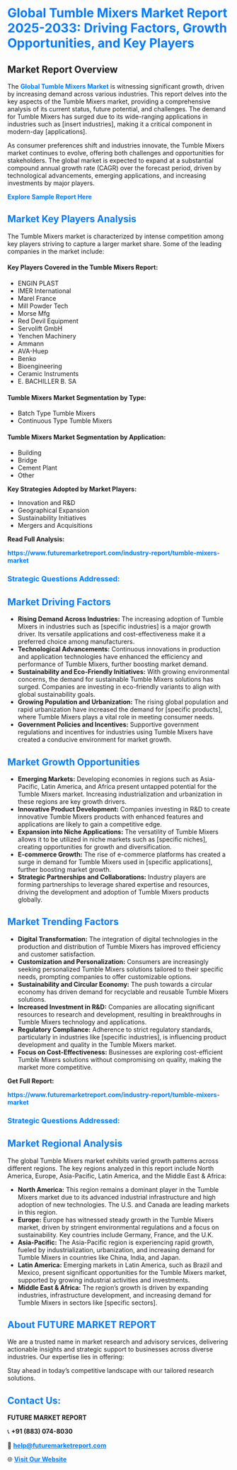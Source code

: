 <h1 style="color: #007BFF;">Global Tumble Mixers Market Report 2025-2033: Driving Factors, Growth Opportunities, and Key Players</h1>

<section id="overview">
<h2>Market Report Overview</h2>
<p>The <a href="https://www.futuremarketreport.com/industry-report/tumble-mixers-market" style="color: #007BFF; text-decoration: none;"><strong>Global Tumble Mixers Market</strong></a> is witnessing significant growth, driven by increasing demand across various industries. This report delves into the key aspects of the Tumble Mixers market, providing a comprehensive analysis of its current status, future potential, and challenges. The demand for Tumble Mixers has surged due to its wide-ranging applications in industries such as [insert industries], making it a critical component in modern-day [applications].</p>
<p>As consumer preferences shift and industries innovate, the Tumble Mixers market continues to evolve, offering both challenges and opportunities for stakeholders. The global market is expected to expand at a substantial compound annual growth rate (CAGR) over the forecast period, driven by technological advancements, emerging applications, and increasing investments by major players.</p>
</section>

<section id="overview">
<p><a href="https://www.futuremarketreport.com/request-sample/reportId=105218" style="color: #007BFF; text-decoration: none;"><strong>Explore Sample Report Here</strong></a></p>
</section>

<section id="key-players">
<h2 style="color: #007BFF;">Market Key Players Analysis</h2>
<p>The Tumble Mixers market is characterized by intense competition among key players striving to capture a larger market share. Some of the leading companies in the market include:</p>
<h4>Key Players Covered in the Tumble Mixers Report:</h4>
<ul><li>ENGIN PLAST</li><li>IMER International</li><li>Marel France</li><li>Mill Powder Tech</li><li>Morse Mfg</li><li>Red Devil Equipment</li><li>Servolift GmbH</li><li>Yenchen Machinery</li><li>Ammann</li><li>AVA-Huep</li><li>Benko</li><li>Bioengineering</li><li>Ceramic Instruments</li><li>E. BACHILLER B. SA</li></ul>
<h4>Tumble Mixers Market Segmentation by Type:</h4>
<ul><li>Batch Type Tumble Mixers</li><li>Continuous Type Tumble Mixers</li></ul>

<h4>Tumble Mixers Market Segmentation by Application:</h4>
<ul><li>Building</li><li>Bridge</li><li>Cement Plant</li><li>Other</li></ul>
<p><strong>Key Strategies Adopted by Market Players:</strong></p>
<ul>
<li>Innovation and R&D</li>
<li>Geographical Expansion</li>
<li>Sustainability Initiatives</li>
<li>Mergers and Acquisitions</li>
</ul>
</section>

<section>
<p><strong>Read Full Analysis: </strong></p><a href="https://www.futuremarketreport.com/industry-report/tumble-mixers-market" style="color: #007BFF; text-decoration: none;"><strong>https://www.futuremarketreport.com/industry-report/tumble-mixers-market</strong></a>
<h3 style="color: #007BFF;">Strategic Questions Addressed:</h3>
</section>

<section id="driving-factors">
<h2 style="color: #007BFF;">Market Driving Factors</h2>
<ul>
<li><strong>Rising Demand Across Industries:</strong> The increasing adoption of Tumble Mixers in industries such as [specific industries] is a major growth driver. Its versatile applications and cost-effectiveness make it a preferred choice among manufacturers.</li>
<li><strong>Technological Advancements:</strong> Continuous innovations in production and application technologies have enhanced the efficiency and performance of Tumble Mixers, further boosting market demand.</li>
<li><strong>Sustainability and Eco-Friendly Initiatives:</strong> With growing environmental concerns, the demand for sustainable Tumble Mixers solutions has surged. Companies are investing in eco-friendly variants to align with global sustainability goals.</li>
<li><strong>Growing Population and Urbanization:</strong> The rising global population and rapid urbanization have increased the demand for [specific products], where Tumble Mixers plays a vital role in meeting consumer needs.</li>
<li><strong>Government Policies and Incentives:</strong> Supportive government regulations and incentives for industries using Tumble Mixers have created a conducive environment for market growth.</li>
</ul>
</section>

<section id="growth-opportunities">
<h2 style="color: #007BFF;">Market Growth Opportunities</h2>
<ul>
<li><strong>Emerging Markets:</strong> Developing economies in regions such as Asia-Pacific, Latin America, and Africa present untapped potential for the Tumble Mixers market. Increasing industrialization and urbanization in these regions are key growth drivers.</li>
<li><strong>Innovative Product Development:</strong> Companies investing in R&D to create innovative Tumble Mixers products with enhanced features and applications are likely to gain a competitive edge.</li>
<li><strong>Expansion into Niche Applications:</strong> The versatility of Tumble Mixers allows it to be utilized in niche markets such as [specific niches], creating opportunities for growth and diversification.</li>
<li><strong>E-commerce Growth:</strong> The rise of e-commerce platforms has created a surge in demand for Tumble Mixers used in [specific applications], further boosting market growth.</li>
<li><strong>Strategic Partnerships and Collaborations:</strong> Industry players are forming partnerships to leverage shared expertise and resources, driving the development and adoption of Tumble Mixers products globally.</li>
</ul>
</section>

<section id="trending-factors">
<h2 style="color: #007BFF;">Market Trending Factors</h2>
<ul>
<li><strong>Digital Transformation:</strong> The integration of digital technologies in the production and distribution of Tumble Mixers has improved efficiency and customer satisfaction.</li>
<li><strong>Customization and Personalization:</strong> Consumers are increasingly seeking personalized Tumble Mixers solutions tailored to their specific needs, prompting companies to offer customizable options.</li>
<li><strong>Sustainability and Circular Economy:</strong> The push towards a circular economy has driven demand for recyclable and reusable Tumble Mixers solutions.</li>
<li><strong>Increased Investment in R&D:</strong> Companies are allocating significant resources to research and development, resulting in breakthroughs in Tumble Mixers technology and applications.</li>
<li><strong>Regulatory Compliance:</strong> Adherence to strict regulatory standards, particularly in industries like [specific industries], is influencing product development and quality in the Tumble Mixers market.</li>
<li><strong>Focus on Cost-Effectiveness:</strong> Businesses are exploring cost-efficient Tumble Mixers solutions without compromising on quality, making the market more competitive.</li>
</ul>
</section>

<section>
<p><strong>Get Full Report: </strong></p><a href="https://www.futuremarketreport.com/industry-report/tumble-mixers-market" style="color: #007BFF; text-decoration: none;"><strong>https://www.futuremarketreport.com/industry-report/tumble-mixers-market</strong></a>
<h3 style="color: #007BFF;">Strategic Questions Addressed:</h3>
</section>


<section id="regional-analysis">
<h2 style="color: #007BFF;">Market Regional Analysis</h2>
<p>The global Tumble Mixers market exhibits varied growth patterns across different regions. The key regions analyzed in this report include North America, Europe, Asia-Pacific, Latin America, and the Middle East & Africa:</p>
<ul>
<li><strong>North America:</strong> This region remains a dominant player in the Tumble Mixers market due to its advanced industrial infrastructure and high adoption of new technologies. The U.S. and Canada are leading markets in this region.</li>
<li><strong>Europe:</strong> Europe has witnessed steady growth in the Tumble Mixers market, driven by stringent environmental regulations and a focus on sustainability. Key countries include Germany, France, and the U.K.</li>
<li><strong>Asia-Pacific:</strong> The Asia-Pacific region is experiencing rapid growth, fueled by industrialization, urbanization, and increasing demand for Tumble Mixers in countries like China, India, and Japan.</li>
<li><strong>Latin America:</strong> Emerging markets in Latin America, such as Brazil and Mexico, present significant opportunities for the Tumble Mixers market, supported by growing industrial activities and investments.</li>
<li><strong>Middle East & Africa:</strong> The region’s growth is driven by expanding industries, infrastructure development, and increasing demand for Tumble Mixers in sectors like [specific sectors].</li>
</ul>
</section>

<footer>
<h2 style="color: #007BFF;">About FUTURE MARKET REPORT</h2>
<p>We are a trusted name in market research and advisory services, delivering actionable insights and strategic support to businesses across diverse industries. Our expertise lies in offering:</p>

<p>Stay ahead in today’s competitive landscape with our tailored research solutions.</p>

<h2 style="color: #007BFF;">Contact Us:</h2>
<p><strong>FUTURE MARKET REPORT</strong></p>
<p>📞 <strong>+91 (883) 074-8030</strong></p>
<p>📧 <strong><a href="mailto:help@futuremarketreport.com" style="color: #007BFF;">help@futuremarketreport.com</a></strong></p>
<p>🌐 <strong><a href="https://www.futuremarketreport.com/" style="color: #007BFF;">Visit Our Website</a></strong></p>
</footer>